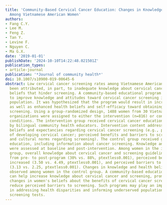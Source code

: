 ```yaml
---
title: 'Community-Based Cervical Cancer Education: Changes in Knowledge and Beliefs
  Among Vietnamese American Women'
authors:
- Fang C.Y.
- Lee M.
- Feng Z.
- Tan Y.
- Levine F.
- Nguyen C.
- Ma G.X.
date: '2019-01-01'
publishDate: '2024-10-10T14:22:48.021501Z'
publication_types:
- article-journal
publication: '*Journal of community health*'
doi: 10.1007/s10900-019-00645-6
abstract: Low cervical cancer screening rates among Vietnamese American women have
  been attributed, in part, to inadequate knowledge about cervical cancer and health
  beliefs that hinder screening. A community-based educational program was developed
  to improve knowledge and attitudes toward cervical cancer screening in this underserved
  population. It was hypothesized that the program would result in increases in knowledge,
  as well as enhanced health beliefs and self-efficacy toward obtaining cervical cancer
  screening. Using a group-randomized design, 1488 women from 30 Vietnamese community-based
  organizations were assigned to either the intervention (n=816) or control (n=672)
  conditions. The intervention group received cervical cancer education delivered
  by bilingual community health educators. Intervention content addressed individual
  beliefs and expectancies regarding cervical cancer screening (e.g., perceived risk
  of developing cervical cancer; perceived benefits and barriers to screening; social
  and cultural norms regarding screening). The control group received general health
  education, including information about cancer screening. Knowledge and health beliefs
  were assessed at baseline and post-intervention. Among women in the intervention
  group, overall knowledge about cervical cancer and screening guidelines increased
  from pre- to post-program (30% vs. 88%, ptextless0.001), perceived benefits of screening
  increased (3.50 vs. 4.49, ptextless0.001), and perceived barriers to screening decreased
  (3.13 vs. 2.25, ptextless0.001). Changes in knowledge and health beliefs were not
  observed among women in the control group. A community-based educational program
  can help increase knowledge about cervical cancer and screening, promote positive
  changes in women's beliefs about the benefits of cervical cancer screening, and
  reduce perceived barriers to screening. Such programs may play an important role
  in addressing health disparities and informing underserved populations about recommended
  screening tests.
---
```

